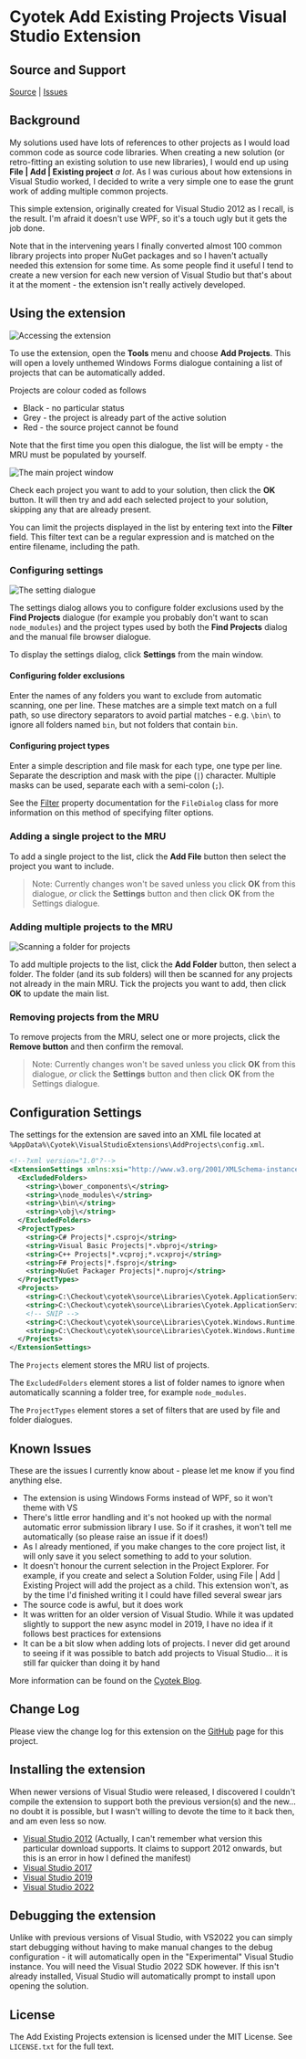 # Cyotek Add Existing Projects Visual Studio Extension

## Source and Support

[Source][source] | [Issues][issues]

## Background

My solutions used have lots of references to other projects as I
would load common code as source code libraries. When creating a
new solution (or retro-fitting an existing solution to use new
libraries), I would end up using **File | Add | Existing
project** _a lot_. As I was curious about how extensions in
Visual Studio worked, I decided to write a very simple one to
ease the grunt work of adding multiple common projects.

This simple extension, originally created for Visual Studio 2012
as I recall, is the result. I'm afraid it doesn't use WPF, so
it's a touch ugly but it gets the job done.

Note that in the intervening years I finally converted almost
100 common library projects into proper NuGet packages and so I
haven't actually needed this extension for some time. As some
people find it useful I tend to create a new version for each
new version of Visual Studio but that's about it at the moment -
the extension isn't really actively developed.

## Using the extension

![Accessing the extension][menuscreen]

To use the extension, open the **Tools** menu and choose **Add
Projects**. This will open a lovely unthemed Windows Forms
dialogue containing a list of projects that can be automatically
added.

Projects are colour coded as follows

* Black - no particular status
* Grey - the project is already part of the active solution
* Red - the source project cannot be found

Note that the first time you open this dialogue, the list will be
empty - the MRU must be populated by yourself.

![The main project window][mainscreen]

Check each project you want to add to your solution, then click
the **OK** button. It will then try and add each selected
project to your solution, skipping any that are already present.

You can limit the projects displayed in the list by entering
text into the **Filter** field. This filter text can be a
regular expression and is matched on the entire filename,
including the path.

### Configuring settings

![The setting dialogue][settingsscreen]

The settings dialog allows you to configure folder exclusions
used by the **Find Projects** dialogue (for example you probably
don't want to scan `node_modules`) and the project types used by
both the **Find Projects** dialog and the manual file browser
dialogue.

To display the settings dialog, click **Settings** from the main
window.

#### Configuring folder exclusions

Enter the names of any folders you want to exclude from
automatic scanning, one per line. These matches are a simple
text match on a full path, so use directory separators to avoid
partial matches - e.g. `\bin\` to ignore all folders named
`bin`, but not folders that contain `bin`.

#### Configuring project types

Enter a simple description and file mask for each type, one type
per line. Separate the description and mask with the pipe (`|`)
character. Multiple masks can be used, separate each with a
semi-colon (`;`).

See the [Filter][filedialogfilter] property documentation for
the `FileDialog` class for more information on this method of
specifying filter options.

### Adding a single project to the MRU

To add a single project to the list, click the **Add File**
button then select the project you want to include.

> Note: Currently changes won't be saved unless you click **OK**
> from this dialogue, _or_ click the **Settings** button and then
> click **OK** from the Settings dialogue.

### Adding multiple projects to the MRU

![Scanning a folder for projects][addfolderscreen]

To add multiple projects to the list, click the **Add Folder**
button, then select a folder. The folder (and its sub folders)
will then be scanned for any projects not already in the main
MRU. Tick the projects you want to add, then click **OK** to update
the main list.

### Removing projects from the MRU

To remove projects from the MRU, select one or more projects,
click the **Remove button** and then confirm the removal.

> Note: Currently changes won't be saved unless you click **OK**
> from this dialogue, _or_ click the **Settings** button and then
> click **OK** from the Settings dialogue.

## Configuration Settings

The settings for the extension are saved into an XML file
located at
`%AppData%\Cyotek\VisualStudioExtensions\AddProjects\config.xml`.

```xml
<!--?xml version="1.0"?-->
<ExtensionSettings xmlns:xsi="http://www.w3.org/2001/XMLSchema-instance" xmlns:xsd="http://www.w3.org/2001/XMLSchema">
  <ExcludedFolders>
    <string>\bower_components\</string>
    <string>\node_modules\</string>
    <string>\bin\</string>
    <string>\obj\</string>
  </ExcludedFolders>
  <ProjectTypes>
    <string>C# Projects|*.csproj</string>
    <string>Visual Basic Projects|*.vbproj</string>
    <string>C++ Projects|*.vcproj;*.vcxproj</string>
    <string>F# Projects|*.fsproj</string>
    <string>NuGet Packager Projects|*.nuproj</string>
  </ProjectTypes>
  <Projects>
    <string>C:\Checkout\cyotek\source\Libraries\Cyotek.ApplicationServices\Cyotek.ApplicationServices.csproj</string>
    <string>C:\Checkout\cyotek\source\Libraries\Cyotek.ApplicationServices.Commands\Cyotek.ApplicationServices.Commands.csproj</string>
    <!-- SNIP -->
    <string>C:\Checkout\cyotek\source\Libraries\Cyotek.Windows.Runtime.Support\Cyotek.Windows.Runtime.Support.csproj</string>
    <string>C:\Checkout\cyotek\source\Libraries\Cyotek.Windows.Runtime.Testing\Cyotek.Windows.Runtime.Testing.csproj</string>
  </Projects>
</ExtensionSettings> 
```

The `Projects` element stores the MRU list of projects.

The `ExcludedFolders` element stores a list of folder names to
ignore when automatically scanning a folder tree, for example
`node_modules`.

The `ProjectTypes` element stores a set of filters that are used
by file and folder dialogues.

## Known Issues

These are the issues I currently know about - please let me know
if you find anything else.

* The extension is using Windows Forms instead of WPF, so it
  won't theme with VS
* There's little error handling and it's not hooked up with the
  normal automatic error submission library I use. So if it
  crashes, it won't tell me automatically (so please raise an
  issue if it does!)
* As I already mentioned, if you make changes to the core
  project list, it will only save it you select something to add
  to your solution.
* It doesn't honour the current selection in the Project
  Explorer. For example, if you create and select a Solution
  Folder, using File | Add | Existing Project will add the
  project as a child. This extension won't, as by the time I'd
  finished writing it I could have filled several swear jars
* The source code is awful, but it does work
* It was written for an older version of Visual Studio. While it
  was updated slightly to support the new async model in 2019, I
  have no idea if it follows best practices for extensions
* It can be a bit slow when adding lots of projects. I never did
  get around to seeing if it was possible to batch add projects
  to Visual Studio... it is still far quicker than doing it by
  hand

More information can be found on the [Cyotek Blog][blog].

## Change Log

Please view the change log for this extension on the
[GitHub][source] page for this project.

## Installing the extension

When newer versions of Visual Studio were released, I discovered
I couldn't compile the extension to support both the previous
version(s) and the new... no doubt it is possible, but I wasn't
willing to devote the time to it back then, and am even less so
now.

* [Visual Studio 2012][vs2015dl] (Actually, I can't remember
  what version this particular download supports. It claims to
  support 2012 onwards, but this is an error in how I defined
  the manifest)
* [Visual Studio 2017][vs2017dl]
* [Visual Studio 2019][vs2019dl]
* [Visual Studio 2022][vs2022dl]

## Debugging the extension

Unlike with previous versions of Visual Studio, with VS2022 you
can simply start debugging without having to make manual changes
to the debug configuration - it will automatically open in the
"Experimental" Visual Studio instance. You will need the Visual
Studio 2022 SDK however. If this isn't already installed, Visual
Studio will automatically prompt to install upon opening the
solution.

## License

The Add Existing Projects extension is licensed under the MIT
License. See `LICENSE.txt` for the full text.

[source]: https://github.com/cyotek/Cyotek.AddProjects
[issues]: https://github.com/cyotek/Cyotek.AddProjects/issues
[blog]: https://www.cyotek.com/blog/tag/vsix

[vs2015dl]: https://marketplace.visualstudio.com/items?itemName=RichardJMoss.AddExistingProjects
[vs2017dl]: https://marketplace.visualstudio.com/items?itemName=RichardJMoss.AddExistingProjects-19444
[vs2019dl]: https://github.com/cyotek/Cyotek.AddProjects/releases/tag/1.0.8.1
[vs2022dl]: https://marketplace.visualstudio.com/items?itemName=cyotek.cyotekaddprojectsvs2022

[filedialogfilter]: https://docs.microsoft.com/en-us/dotnet/api/system.windows.forms.filedialog.filter?view=windowsdesktop-6.0#remarks

[menuscreen]: res/addprojects-menu.png
[mainscreen]: res/addprojects-main.png
[addfolderscreen]: res/addprojects-findprojects.png
[settingsscreen]: res/addprojects-settings.png
